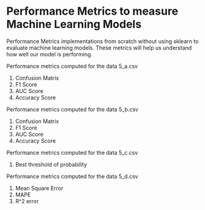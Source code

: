 # Performance Metrics to measure Machine Learning Models
Performance Metrics implementations from scratch without using sklearn to evaluate machine learning models.
These metrics will help us understand how well our model is performing.

Performance metrics computed for the  data 5_a.csv
1. Confusion Matrix 
2. F1 Score 
3. AUC Score
4. Accuracy Score

Performance metrics computed for the  data 5_b.csv
1. Confusion Matrix 
2. F1 Score 
3. AUC Score
4. Accuracy Score

Performance metrics computed for the  data 5_c.csv
1. Best threshold of probability

Performance metrics computed for the  data 5_d.csv
1. Mean Square Error 
2. MAPE
3. R^2 error
